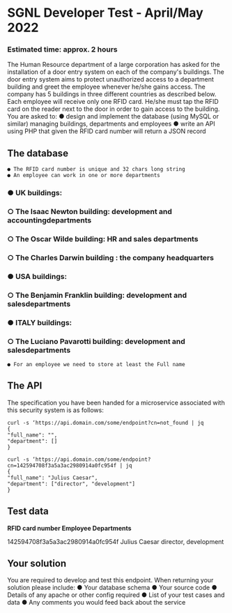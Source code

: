 # SGNL Developer Test - April/May 2022

### Estimated time: approx. 2 hours

The Human Resource department of a large corporation has asked for the installation of a door entry system
on each of the company's buildings. The door entry system aims to protect unauthorized access to a
department building and greet the employee whenever he/she gains access. The company has 5 buildings in
three different countries as described below. Each employee will receive only one RFID card. He/she must tap
the RFID card on the reader next to the door in order to gain access to the building.
You are asked to:
● design and implement the database (using MySQL or similar) managing buildings, departments and
employees
● write an API using PHP that given the RFID card number will return a JSON record

## The database

```
● The RFID card number is unique and 32 chars long string
● An employee can work in one or more departments
```
### ● UK buildings:

### ○ The Isaac Newton building: development and accountingdepartments

### ○ The Oscar Wilde building: HR and sales departments

### ○ The Charles Darwin building : the company headquarters

### ● USA buildings:

### ○ The Benjamin Franklin building: development and salesdepartments

### ● ITALY buildings:

### ○ The Luciano Pavarotti building: development and salesdepartments

```
● For an employee we need to store at least the Full name
```
## The API

The specification you have been handed for a microservice associated with this security system is as follows:
```
curl -s ‘https://api.domain.com/some/endpoint?cn=not_found | jq
{
"full_name": "",
"department": []
}

curl -s ‘https://api.domain.com/some/endpoint?cn=142594708f3a5a3ac2980914a0fc954f | jq
{
"full_name": "Julius Caesar",
"department": ["director", "development"]
}
```

## Test data

**RFID card number Employee Departments**

142594708f3a5a3ac2980914a0fc954f Julius Caesar director, development

## Your solution

You are required to develop and test this endpoint. When returning your solution please include:
● Your database schema
● Your source code
● Details of any apache or other config required
● List of your test cases and data
● Any comments you would feed back about the service


